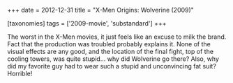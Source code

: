 +++
date = 2012-12-31
title = "X-Men Origins: Wolverine (2009)"

[taxonomies]
tags = ['2009-movie', 'substandard']
+++

The worst in the X-Men movies, it just feels like an excuse to milk the
brand. Fact that the production was troubled probably explains it. None
of the visual effects are any good, and the location of the final fight,
top of the cooling towers, was quite stupid\... why did Wolverine go
there? Also, why did my favorite guy had to wear such a stupid and
unconvincing fat suit? Horrible!
